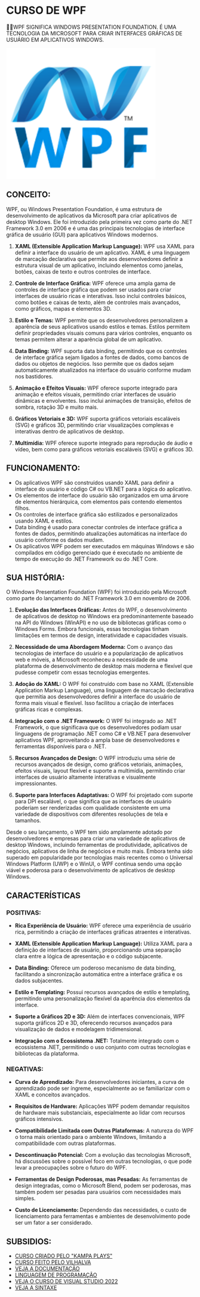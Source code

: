 # CURSO DE WPF
👨‍⚖️WPF SIGNIFICA WINDOWS PRESENTATION FOUNDATION. É UMA TECNOLOGIA DA MICROSOFT PARA CRIAR INTERFACES GRÁFICAS DE USUÁRIO EM APLICATIVOS WINDOWS.

<img src="FOTO.png" align="center" width="400"> <br>

## CONCEITO:
WPF, ou Windows Presentation Foundation, é uma estrutura de desenvolvimento de aplicativos da Microsoft para criar aplicativos de desktop Windows. Ele foi introduzido pela primeira vez como parte do .NET Framework 3.0 em 2006 e é uma das principais tecnologias de interface gráfica de usuário (GUI) para aplicativos Windows modernos.

1. **XAML (Extensible Application Markup Language):** WPF usa XAML para definir a interface do usuário de um aplicativo. XAML é uma linguagem de marcação declarativa que permite aos desenvolvedores definir a estrutura visual de um aplicativo, incluindo elementos como janelas, botões, caixas de texto e outros controles de interface.

2. **Controle de Interface Gráfica:** WPF oferece uma ampla gama de controles de interface gráfica que podem ser usados para criar interfaces de usuário ricas e interativas. Isso inclui controles básicos, como botões e caixas de texto, além de controles mais avançados, como gráficos, mapas e elementos 3D.

3. **Estilo e Temas:** WPF permite que os desenvolvedores personalizem a aparência de seus aplicativos usando estilos e temas. Estilos permitem definir propriedades visuais comuns para vários controles, enquanto os temas permitem alterar a aparência global de um aplicativo.

4. **Data Binding:** WPF suporta data binding, permitindo que os controles de interface gráfica sejam ligados a fontes de dados, como bancos de dados ou objetos de negócios. Isso permite que os dados sejam automaticamente atualizados na interface do usuário conforme mudam nos bastidores.

5. **Animação e Efeitos Visuais:** WPF oferece suporte integrado para animação e efeitos visuais, permitindo criar interfaces de usuário dinâmicas e envolventes. Isso inclui animações de transição, efeitos de sombra, rotação 3D e muito mais.

6. **Gráficos Vetoriais e 3D:** WPF suporta gráficos vetoriais escaláveis (SVG) e gráficos 3D, permitindo criar visualizações complexas e interativas dentro de aplicativos de desktop.

7. **Multimídia:** WPF oferece suporte integrado para reprodução de áudio e vídeo, bem como para gráficos vetoriais escaláveis (SVG) e gráficos 3D.

## FUNCIONAMENTO:
- Os aplicativos WPF são construídos usando XAML para definir a interface do usuário e código C# ou VB.NET para a lógica do aplicativo.
- Os elementos de interface do usuário são organizados em uma árvore de elementos hierárquica, com elementos pais contendo elementos filhos.
- Os controles de interface gráfica são estilizados e personalizados usando XAML e estilos.
- Data binding é usado para conectar controles de interface gráfica a fontes de dados, permitindo atualizações automáticas na interface do usuário conforme os dados mudam.
- Os aplicativos WPF podem ser executados em máquinas Windows e são compilados em código gerenciado que é executado no ambiente de tempo de execução do .NET Framework ou do .NET Core.

## SUA HISTÓRIA:
O Windows Presentation Foundation (WPF) foi introduzido pela Microsoft como parte do lançamento do .NET Framework 3.0 em novembro de 2006.

1. **Evolução das Interfaces Gráficas:** Antes do WPF, o desenvolvimento de aplicativos de desktop no Windows era predominantemente baseado na API do Windows (WinAPI) e no uso de bibliotecas gráficas como o Windows Forms. Embora funcionais, essas tecnologias tinham limitações em termos de design, interatividade e capacidades visuais.

2. **Necessidade de uma Abordagem Moderna:** Com o avanço das tecnologias de interface do usuário e a popularização de aplicativos web e móveis, a Microsoft reconheceu a necessidade de uma plataforma de desenvolvimento de desktop mais moderna e flexível que pudesse competir com essas tecnologias emergentes.

3. **Adoção do XAML:** O WPF foi construído com base no XAML (Extensible Application Markup Language), uma linguagem de marcação declarativa que permitia aos desenvolvedores definir a interface do usuário de forma mais visual e flexível. Isso facilitou a criação de interfaces gráficas ricas e complexas.

4. **Integração com o .NET Framework:** O WPF foi integrado ao .NET Framework, o que significava que os desenvolvedores podiam usar linguagens de programação .NET como C# e VB.NET para desenvolver aplicativos WPF, aproveitando a ampla base de desenvolvedores e ferramentas disponíveis para o .NET.

5. **Recursos Avançados de Design:** O WPF introduziu uma série de recursos avançados de design, como gráficos vetoriais, animações, efeitos visuais, layout flexível e suporte a multimídia, permitindo criar interfaces de usuário altamente interativas e visualmente impressionantes.

6. **Suporte para Interfaces Adaptativas:** O WPF foi projetado com suporte para DPI escalável, o que significa que as interfaces de usuário poderiam ser renderizadas com qualidade consistente em uma variedade de dispositivos com diferentes resoluções de tela e tamanhos.

Desde o seu lançamento, o WPF tem sido amplamente adotado por desenvolvedores e empresas para criar uma variedade de aplicativos de desktop Windows, incluindo ferramentas de produtividade, aplicativos de negócios, aplicativos de linha de negócios e muito mais. Embora tenha sido superado em popularidade por tecnologias mais recentes como o Universal Windows Platform (UWP) e o WinUI, o WPF continua sendo uma opção viável e poderosa para o desenvolvimento de aplicativos de desktop Windows.

## CARACTERÍSTICAS
### POSITIVAS:
- **Rica Experiência de Usuário:** WPF oferece uma experiência de usuário rica, permitindo a criação de interfaces gráficas atraentes e interativas.

- **XAML (Extensible Application Markup Language):** Utiliza XAML para a definição de interfaces de usuário, proporcionando uma separação clara entre a lógica de apresentação e o código subjacente.

- **Data Binding:** Oferece um poderoso mecanismo de data binding, facilitando a sincronização automática entre a interface gráfica e os dados subjacentes.

- **Estilo e Templating:** Possui recursos avançados de estilo e templating, permitindo uma personalização flexível da aparência dos elementos da interface.

- **Suporte a Gráficos 2D e 3D:** Além de interfaces convencionais, WPF suporta gráficos 2D e 3D, oferecendo recursos avançados para visualização de dados e modelagem tridimensional.

- **Integração com o Ecossistema .NET:** Totalmente integrado com o ecossistema .NET, permitindo o uso conjunto com outras tecnologias e bibliotecas da plataforma.

### NEGATIVAS:
- **Curva de Aprendizado:** Para desenvolvedores iniciantes, a curva de aprendizado pode ser íngreme, especialmente ao se familiarizar com o XAML e conceitos avançados.

- **Requisitos de Hardware:** Aplicações WPF podem demandar requisitos de hardware mais substanciais, especialmente ao lidar com recursos gráficos intensivos.

- **Compatibilidade Limitada com Outras Plataformas:** A natureza do WPF o torna mais orientado para o ambiente Windows, limitando a compatibilidade com outras plataformas.

- **Descontinuação Potencial:** Com a evolução das tecnologias Microsoft, há discussões sobre o possível foco em outras tecnologias, o que pode levar a preocupações sobre o futuro do WPF.

- **Ferramentas de Design Poderosas, mas Pesadas:** As ferramentas de design integradas, como o Microsoft Blend, podem ser poderosas, mas também podem ser pesadas para usuários com necessidades mais simples.

- **Custo de Licenciamento:** Dependendo das necessidades, o custo de licenciamento para ferramentas e ambientes de desenvolvimento pode ser um fator a ser considerado.

## SUBSIDIOS:
- [CURSO CRIADO PELO "KAMPA PLAYS"](https://youtube.com/playlist?list=PLih2KERbY1HHOOJ2C6FOrVXIwg4AZ-hk1&si=a-ana-M3MNpsbsHi)
- [CURSO FEITO PELO VILHALVA](https://github.com/VILHALVA)
- [VEJA A DOCUMENTAÇÃO](https://docs.microsoft.com/pt-br/dotnet/desktop-wpf/)
- [LINGUAGEM DE PROGRAMAÇÃO](https://github.com/VILHALVA/CURSO-DE-C-SHARP)
- [VEJA O CURSO DE VISUAL STUDIO 2022](https://github.com/VILHALVA/CURSO-DE-VISUAL-STUDIO-2022)
- [VEJA A SINTAXE](./SINTAXE.md)

